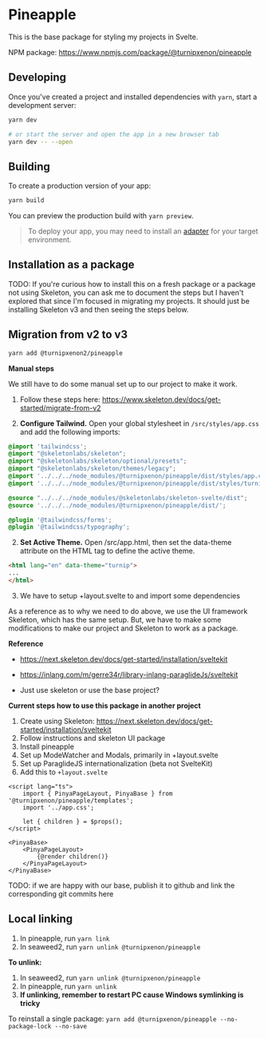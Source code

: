 # Pineapple

This is the base package for styling my projects in Svelte.

NPM package: https://www.npmjs.com/package/@turnipxenon/pineapple

## Developing

Once you've created a project and installed dependencies with `yarn`, start a development server:

```bash
yarn dev

# or start the server and open the app in a new browser tab
yarn dev -- --open
```

## Building

To create a production version of your app:

```bash
yarn build
```

You can preview the production build with `yarn preview`.

> To deploy your app, you may need to install an [adapter](https://kit.svelte.dev/docs/adapters) for your target environment.


## Installation as a package

TODO: If you're curious how to install this on a fresh package or a package not using Skeleton, you can ask me to document the steps but I haven't explored that since I'm focused in migrating my projects. It should just be installing Skeleton v3 and then seeing the steps below.

## Migration from v2 to v3

```bash
yarn add @turnipxenon2/pineapple
```

**Manual steps**

We still have to do some manual set up to our project to make it work.

1. Follow these steps here: https://www.skeleton.dev/docs/get-started/migrate-from-v2

2. **Configure Tailwind.** Open your global stylesheet in `/src/styles/app.css` and add the following imports:

```css
@import 'tailwindcss';
@import "@skeletonlabs/skeleton";
@import "@skeletonlabs/skeleton/optional/presets";
@import "@skeletonlabs/skeleton/themes/legacy";
@import '../../../node_modules/@turnipxenon/pineapple/dist/styles/app.css';
@import '../../../node_modules/@turnipxenon/pineapple/dist/styles/turnip-theme.css';

@source "../../../node_modules/@skeletonlabs/skeleton-svelte/dist";
@source '../../../node_modules/@turnipxenon/pineapple/dist/';

@plugin '@tailwindcss/forms';
@plugin '@tailwindcss/typography';
```

2. **Set Active Theme.** Open /src/app.html, then set the data-theme attribute on the HTML tag to define the active theme.

```html
<html lang="en" data-theme="turnip">
...
</html>
```

3. We have to setup +layout.svelte to and import some dependencies

As a reference as to why we need to do above, we use the UI framework Skeleton, which has the same setup. But, we have to make some modifications to make our project and Skeleton to work as a package.

**Reference**

- https://next.skeleton.dev/docs/get-started/installation/sveltekit
- https://inlang.com/m/gerre34r/library-inlang-paraglideJs/sveltekit

- Just use skeleton or use the base project?

**Current steps how to use this package in another project**

1. Create using Skeleton: https://next.skeleton.dev/docs/get-started/installation/sveltekit
2. Follow instructions and skeleton UI package
3. Install pineapple
4. Set up ModeWatcher and Modals, primarily in +layout.svelte
5. Set up ParaglideJS internationalization (beta not SvelteKit)
6. Add this to `+layout.svelte`

```sveltehtml
<script lang="ts">
	import { PinyaPageLayout, PinyaBase } from '@turnipxenon/pineapple/templates';
	import '../app.css';

	let { children } = $props();
</script>

<PinyaBase>
	<PinyaPageLayout>
		{@render children()}
	</PinyaPageLayout>
</PinyaBase>
```

TODO: if we are happy with our base, publish it to github and link the corresponding git commits here


## Local linking

1. In pineapple, run `yarn link`
2. In seaweed2, run `yarn unlink @turnipxenon/pineapple`

**To unlink:**

1. In seaweed2, run `yarn unlink @turnipxenon/pineapple`
2. In pineapple, run `yarn unlink`
3. **If unlinking, remember to restart PC cause Windows symlinking is tricky**

To reinstall a single package: `yarn add @turnipxenon/pineapple --no-package-lock --no-save`
